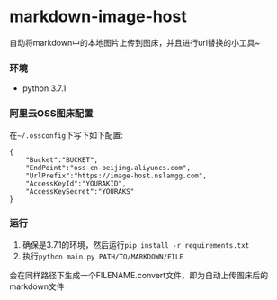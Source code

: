 # markdown-image-host
自动将markdown中的本地图片上传到图床，并且进行url替换的小工具~

### 环境

- python 3.7.1

### 阿里云OSS图床配置

在`~/.ossconfig`下写下如下配置:

```
{
	"Bucket":"BUCKET",
	"EndPoint":"oss-cn-beijing.aliyuncs.com",
	"UrlPrefix":"https://image-host.nslamgg.com",
	"AccessKeyId":"YOURAKID",
	"AccessKeySecret":"YOURAKS"
}
```
### 运行

1. 确保是3.7.1的环境，然后运行`pip install -r requirements.txt`
2. 执行`python main.py PATH/TO/MARKDOWN/FILE`

会在同样路径下生成一个FILENAME.convert文件，即为自动上传图床后的markdown文件
